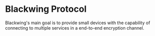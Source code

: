 # Blackwing Protocol

Blackwing's main goal is to provide small devices with the capability of connecting to multiple services in a end-to-end encryption channel. 